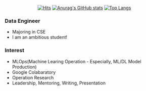 <div align=center>

[![Hits](https://hits.seeyoufarm.com/api/count/incr/badge.svg?url=https%3A%2F%2Fgithub.com%2Fsejeongoh)](https://hits.seeyoufarm.com) 
[![Anurag's GitHub stats](https://github-readme-stats.vercel.app/api?username=sejeongoh?theme=dracula)](https://github.com/anuraghazra/github-readme-stats)
[![Top Langs](https://github-readme-stats.vercel.app/api/top-langs/?username=anuraghazra&layout=compact)](https://github.com/anuraghazra/github-readme-stats)
</div>

### Data Engineer
- Majoring in CSE
- I am an ambitious student!

### Interest
- MLOps(Machine Learing Operation - Especially, ML/DL Model Production)
- Google Colabaratory
- Operation Research
- Leadership, Mentoring, Writing, Presentation


